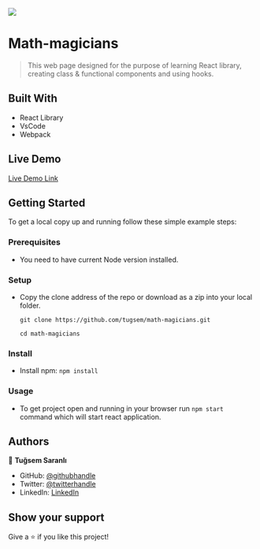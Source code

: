 ![](https://img.shields.io/badge/Microverse-blueviolet)

# Math-magicians

> This web page designed for the purpose of learning React library, creating class & functional components and using hooks.


## Built With

- React Library
- VsCode
- Webpack

## Live Demo 

[Live Demo Link](https://tugsem.github.io/math-magicians)

## Getting Started

To get a local copy up and running follow these simple example steps:

### Prerequisites

- You need to have current Node version installed.

### Setup

- Copy the clone address of the repo or download as a zip into your local folder.

  `git clone https://github.com/tugsem/math-magicians.git`

  `cd math-magicians`

### Install

- Install npm: 
 `npm install`

### Usage

- To get project open and running in your browser run `npm start` command which will start react application.


## Authors

👤 **Tuğsem Saranlı**

- GitHub: [@githubhandle](https://github.com/tugsem)
- Twitter: [@twitterhandle](https://twitter.com/TugsemSaranli)
- LinkedIn: [LinkedIn](https://www.linkedin.com/in/tuğsem-saranlı-5b2a98230/?locale=en_US)


## Show your support

Give a ⭐️ if you like this project!




